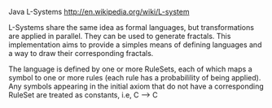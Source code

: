 Java L-Systems
http://en.wikipedia.org/wiki/L-system

L-Systems share the same idea as formal languages, but transformations are applied in parallel. They can be used to generate fractals. This implementation aims to provide a simples means of defining languages and a way to draw their corresponding fractals.

The language is defined by one or more RuleSets, each of which maps a symbol to one or more rules (each rule has a probabilility of being applied). Any symbols appearing in the initial axiom that do not have a corresponding RuleSet are treated as constants, i.e,  C --> C

